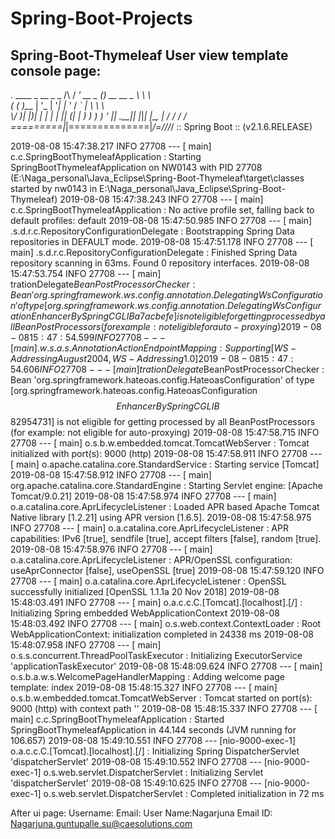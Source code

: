 # Spring-Boot-Projects
Spring-Boot-Thymeleaf
User view template
console page:
-------------

  .   ____          _            __ _ _
 /\\ / ___'_ __ _ _(_)_ __  __ _ \ \ \ \
( ( )\___ | '_ | '_| | '_ \/ _` | \ \ \ \
 \\/  ___)| |_)| | | | | || (_| |  ) ) ) )
  '  |____| .__|_| |_|_| |_\__, | / / / /
 =========|_|==============|___/=/_/_/_/
 :: Spring Boot ::        (v2.1.6.RELEASE)

2019-08-08 15:47:38.217  INFO 27708 --- [           main] c.c.SpringBootThymeleafApplication       : Starting SpringBootThymeleafApplication on NW0143 with PID 27708 (E:\Naga_personal\Java_Eclipse\Spring-Boot-Thymeleaf\target\classes started by nw0143 in E:\Naga_personal\Java_Eclipse\Spring-Boot-Thymeleaf)
2019-08-08 15:47:38.243  INFO 27708 --- [           main] c.c.SpringBootThymeleafApplication       : No active profile set, falling back to default profiles: default
2019-08-08 15:47:50.985  INFO 27708 --- [           main] .s.d.r.c.RepositoryConfigurationDelegate : Bootstrapping Spring Data repositories in DEFAULT mode.
2019-08-08 15:47:51.178  INFO 27708 --- [           main] .s.d.r.c.RepositoryConfigurationDelegate : Finished Spring Data repository scanning in 63ms. Found 0 repository interfaces.
2019-08-08 15:47:53.754  INFO 27708 --- [           main] trationDelegate$BeanPostProcessorChecker : Bean 'org.springframework.ws.config.annotation.DelegatingWsConfiguration' of type [org.springframework.ws.config.annotation.DelegatingWsConfiguration$$EnhancerBySpringCGLIB$$a7acbefe] is not eligible for getting processed by all BeanPostProcessors (for example: not eligible for auto-proxying)
2019-08-08 15:47:54.599  INFO 27708 --- [           main] .w.s.a.s.AnnotationActionEndpointMapping : Supporting [WS-Addressing August 2004, WS-Addressing 1.0]
2019-08-08 15:47:54.606  INFO 27708 --- [           main] trationDelegate$BeanPostProcessorChecker : Bean 'org.springframework.hateoas.config.HateoasConfiguration' of type [org.springframework.hateoas.config.HateoasConfiguration$$EnhancerBySpringCGLIB$$82954731] is not eligible for getting processed by all BeanPostProcessors (for example: not eligible for auto-proxying)
2019-08-08 15:47:58.715  INFO 27708 --- [           main] o.s.b.w.embedded.tomcat.TomcatWebServer  : Tomcat initialized with port(s): 9000 (http)
2019-08-08 15:47:58.911  INFO 27708 --- [           main] o.apache.catalina.core.StandardService   : Starting service [Tomcat]
2019-08-08 15:47:58.912  INFO 27708 --- [           main] org.apache.catalina.core.StandardEngine  : Starting Servlet engine: [Apache Tomcat/9.0.21]
2019-08-08 15:47:58.974  INFO 27708 --- [           main] o.a.catalina.core.AprLifecycleListener   : Loaded APR based Apache Tomcat Native library [1.2.21] using APR version [1.6.5].
2019-08-08 15:47:58.975  INFO 27708 --- [           main] o.a.catalina.core.AprLifecycleListener   : APR capabilities: IPv6 [true], sendfile [true], accept filters [false], random [true].
2019-08-08 15:47:58.976  INFO 27708 --- [           main] o.a.catalina.core.AprLifecycleListener   : APR/OpenSSL configuration: useAprConnector [false], useOpenSSL [true]
2019-08-08 15:47:59.120  INFO 27708 --- [           main] o.a.catalina.core.AprLifecycleListener   : OpenSSL successfully initialized [OpenSSL 1.1.1a  20 Nov 2018]
2019-08-08 15:48:03.491  INFO 27708 --- [           main] o.a.c.c.C.[Tomcat].[localhost].[/]       : Initializing Spring embedded WebApplicationContext
2019-08-08 15:48:03.492  INFO 27708 --- [           main] o.s.web.context.ContextLoader            : Root WebApplicationContext: initialization completed in 24338 ms
2019-08-08 15:48:07.958  INFO 27708 --- [           main] o.s.s.concurrent.ThreadPoolTaskExecutor  : Initializing ExecutorService 'applicationTaskExecutor'
2019-08-08 15:48:09.624  INFO 27708 --- [           main] o.s.b.a.w.s.WelcomePageHandlerMapping    : Adding welcome page template: index
2019-08-08 15:48:15.327  INFO 27708 --- [           main] o.s.b.w.embedded.tomcat.TomcatWebServer  : Tomcat started on port(s): 9000 (http) with context path ''
2019-08-08 15:48:15.337  INFO 27708 --- [           main] c.c.SpringBootThymeleafApplication       : Started SpringBootThymeleafApplication in 44.144 seconds (JVM running for 106.657)
2019-08-08 15:49:10.551  INFO 27708 --- [nio-9000-exec-1] o.a.c.c.C.[Tomcat].[localhost].[/]       : Initializing Spring DispatcherServlet 'dispatcherServlet'
2019-08-08 15:49:10.552  INFO 27708 --- [nio-9000-exec-1] o.s.web.servlet.DispatcherServlet        : Initializing Servlet 'dispatcherServlet'
2019-08-08 15:49:10.625  INFO 27708 --- [nio-9000-exec-1] o.s.web.servlet.DispatcherServlet        : Completed initialization in 72 ms

After ui page: 
Username:
Email:
User Name:Nagarjuna
Email ID: Nagarjuna.guntupalle.su@caesolutions.com

